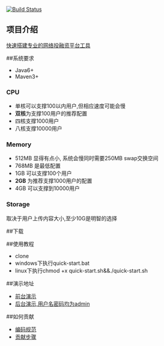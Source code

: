 [![Build Status](https://travis-ci.org/jlfex/hermes.svg)](https://travis-ci.org/jlfex/hermes)
## 项目介绍
[快速搭建专业的网络投融资平台工具](https://github.com/jlfex/hermes)

##系统要求
- Java6+
- Maven3+

### CPU

- 单核可以支撑100以内用户,但相应速度可能会慢
- **双核**为支撑100用户的推荐配置
- 四核支撑1000用户
- 八核支撑10000用户

### Memory

- 512MB 显得有点小, 系统会慢同时需要250MB swap交换空间
- 768MB 是最低配置
- 1GB 可以支撑100个用户
- **2GB** 为推荐支撑1000用户的配置
- 4GB 可以支撑到10000用户

### Storage
取决于用户上传内容大小,至少10G是明智的选择

##下载

##使用教程
- clone
- windows下执行quick-start.bat
- linux下执行chmod +x quick-start.sh&&./quick-start.sh

##演示地址
* [前台演示](http://hermes.jlfex.com:8105/hermes-main)
* [后台演示,用户名密码均为admin](http://hermes.jlfex.com:8106/hermes-console)

##如何贡献
* [编码规范](https://github.com/jlfex/hermes/wiki/编码规范)
* [贡献步骤](https://github.com/jlfex/hermes/wiki/如何贡献)
